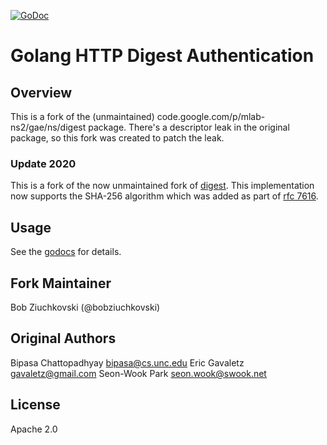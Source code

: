 [![GoDoc](https://godoc.org/github.com/mongodb-forks/digest?status.svg)](https://godoc.org/github.com/mongodb-forks/digest)

# Golang HTTP Digest Authentication

## Overview

This is a fork of the (unmaintained) code.google.com/p/mlab-ns2/gae/ns/digest package.
There's a descriptor leak in the original package, so this fork was created to patch
the leak.

### Update 2020

This is a fork of the now unmaintained fork of [digest](https://github.com/bobziuchkovski/digest).
This implementation now supports the SHA-256 algorithm which was added as part of [rfc 7616](https://tools.ietf.org/html/rfc7616).


## Usage

See the [godocs](https://godoc.org/github.com/bobziuchkovski/digest) for details.

## Fork Maintainer

Bob Ziuchkovski (@bobziuchkovski)

## Original Authors

Bipasa Chattopadhyay <bipasa@cs.unc.edu>
Eric Gavaletz <gavaletz@gmail.com>
Seon-Wook Park <seon.wook@swook.net>

## License

Apache 2.0
